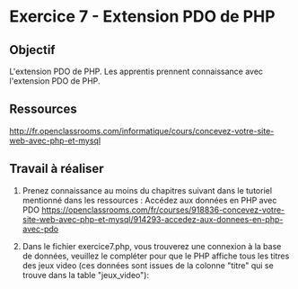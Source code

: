# Exercice 7 - Extension PDO de PHP

## Objectif
L'extension PDO de PHP.
Les apprentis prennent connaissance avec l'extension PDO de PHP.

## Ressources
http://fr.openclassrooms.com/informatique/cours/concevez-votre-site-web-avec-php-et-mysql


## Travail à réaliser

1. Prenez connaissance au moins du chapitres suivant dans le tutoriel mentionné dans les ressources :
     Accédez aux données en PHP avec PDO
     https://openclassrooms.com/fr/courses/918836-concevez-votre-site-web-avec-php-et-mysql/914293-accedez-aux-donnees-en-php-avec-pdo
	
3. Dans le fichier exercice7.php, vous trouverez une connexion à la base de données, veuillez le compléter pour que le PHP affiche tous les titres des jeux video (ces données sont issues de la colonne "titre" qui se trouve dans la table "jeux_video"):
